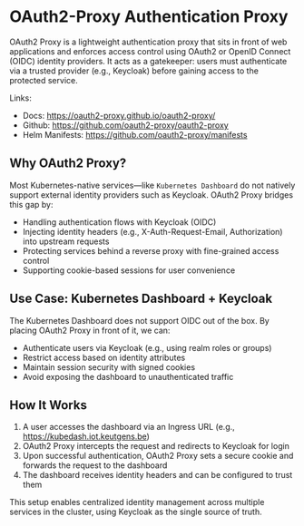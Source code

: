 # OAuth2-Proxy Authentication Proxy
OAuth2 Proxy is a lightweight authentication proxy that sits in front of web applications and enforces access control using OAuth2 or OpenID Connect (OIDC) identity providers. It acts as a gatekeeper: users must authenticate via a trusted provider (e.g., Keycloak) before gaining access to the protected service.

Links:
- Docs: https://oauth2-proxy.github.io/oauth2-proxy/
- Github: https://github.com/oauth2-proxy/oauth2-proxy
- Helm Manifests: https://github.com/oauth2-proxy/manifests

## Why OAuth2 Proxy?
Most Kubernetes-native services—like `Kubernetes Dashboard` do not natively support external identity providers such as Keycloak. OAuth2 Proxy bridges this gap by:
- Handling authentication flows with Keycloak (OIDC)
- Injecting identity headers (e.g., X-Auth-Request-Email, Authorization) into upstream requests
- Protecting services behind a reverse proxy with fine-grained access control
- Supporting cookie-based sessions for user convenience

## Use Case: Kubernetes Dashboard + Keycloak
The Kubernetes Dashboard does not support OIDC out of the box. By placing OAuth2 Proxy in front of it, we can:
- Authenticate users via Keycloak (e.g., using realm roles or groups)
- Restrict access based on identity attributes
- Maintain session security with signed cookies
- Avoid exposing the dashboard to unauthenticated traffic

## How It Works
1. A user accesses the dashboard via an Ingress URL (e.g., https://kubedash.iot.keutgens.be)
2. OAuth2 Proxy intercepts the request and redirects to Keycloak for login
3. Upon successful authentication, OAuth2 Proxy sets a secure cookie and forwards the request to the dashboard
4. The dashboard receives identity headers and can be configured to trust them

This setup enables centralized identity management across multiple services in the cluster, using Keycloak as the single source of truth.

